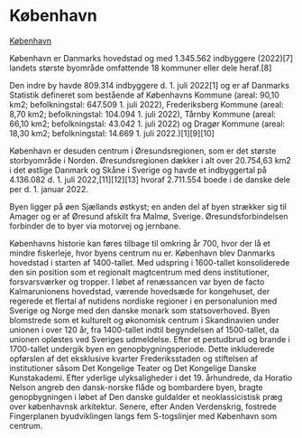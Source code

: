 # København

[København](https://da.wikipedia.org/wiki/K%C3%B8benhavn)

København er Danmarks hovedstad og med 1.345.562 indbyggere (2022)[7] landets største byområde omfattende 18 kommuner eller dele heraf.[8]

Den indre by havde 809.314 indbyggere d. 1. juli 2022[1] og er af Danmarks Statistik defineret som bestående af Københavns Kommune (areal: 90,10 km2; befolkningstal: 647.509 1. juli 2022), Frederiksberg Kommune (areal: 8,70 km2; befolkningstal: 104.094 1. juli 2022), Tårnby Kommune (areal: 66,10 km2; befolkningstal: 43.042 1. juli 2022) og Dragør Kommune (areal: 18,30 km2; befolkningstal: 14.669 1. juli 2022.)[1][9][10]

København er desuden centrum i Øresundsregionen, som er det største storbyområde i Norden. Øresundsregionen dækker i alt over 20.754,63 km2 i det østlige Danmark og Skåne i Sverige og havde et indbyggertal på 4.136.082 d. 1. juli 2022,[11][12][13] hvoraf 2.711.554 boede i de danske dele per d. 1. januar 2022.

Byen ligger på øen Sjællands østkyst; en anden del af byen strækker sig til Amager og er af Øresund afskilt fra Malmø, Sverige. Øresundsforbindelsen forbinder de to byer via motorvej og jernbane.

Københavns historie kan føres tilbage til omkring år 700, hvor der lå et mindre fiskerleje, hvor byens centrum nu er. København blev Danmarks hovedstad i starten af 1400-tallet. Med udspring i 1600-tallet konsoliderede den sin position som et regionalt magtcentrum med dens institutioner, forsvarsværker og tropper. I løbet af renæssancen var byen de facto Kalmarunionens hovedstad, værende hovedsæde for kongehuset, der regerede et flertal af nutidens nordiske regioner i en personalunion med Sverige og Norge med den danske monark som statsoverhoved. Byen blomstrede som et kulturelt og økonomisk centrum i Skandinavien under unionen i over 120 år, fra 1400-tallet indtil begyndelsen af 1500-tallet, da unionen opløstes ved Sveriges udmeldelse. Efter et pestudbrud og brande i 1700-tallet undergik byen en genopbygningsperiode. Dette inkluderede opførslen af det eksklusive kvarter Frederiksstaden og stiftelsen af institutioner såsom Det Kongelige Teater og Det Kongelige Danske Kunstakademi. Efter yderlige ulyksaligheder i det 19. århundrede, da Horatio Nelson angreb den dansk-norske flåde og bombardere byen, bragte genopbygningen i løbet af Den danske guldalder et neoklassicistisk præg over københavnsk arkitektur. Senere, efter Anden Verdenskrig, fostrede Fingerplanen byudviklingen langs fem S-togslinjer med København som centrum.
